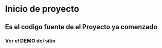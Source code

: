 # Inicio de proyecto

## Es el codigo fuente de el Proyecto ya comenzado

### Ver el [DEMO](https://laraacosta.github.io/CaroBaibiene-Acosta-Lara/) del sitio




